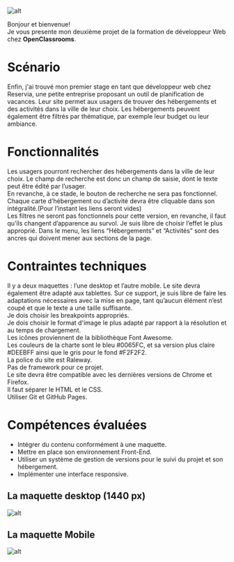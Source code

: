 ![alt](https://user-images.githubusercontent.com/72860893/100263609-01dac080-2f4e-11eb-9f1a-28bbdf3ebf81.png)

Bonjour et bienvenue!  
Je vous presente mon deuxième projet de la formation de développeur Web chez **OpenClassrooms**.

# Scénario

Enfin, j'ai trouvé mon premier stage en tant que développeur web chez Reservia, une petite entreprise proposant un outil de planification de vacances. Leur site permet aux usagers de trouver des hébergements et des activités dans la ville de leur choix. Les hébergements peuvent également être filtrés par thématique, par exemple leur budget ou leur ambiance.

# Fonctionnalités

Les usagers pourront rechercher des hébergements dans la ville de leur choix. Le champ de recherche est donc un champ de saisie, dont le texte peut être édité par l’usager.  
En revanche, à ce stade, le bouton de recherche ne sera pas fonctionnel.  
Chaque carte d’hébergement ou d’activité devra être cliquable dans son intégralité.(Pour l’instant les liens seront vides)  
Les filtres ne seront pas fonctionnels pour cette version, en revanche, il faut qu’ils changent d’apparence au survol. Je suis libre de choisir l’effet le plus approprié.
Dans le menu, les liens “Hébergements” et “Activités” sont des ancres qui doivent mener aux sections de la page.

# Contraintes techniques

Il y a deux maquettes : l’une desktop et l’autre mobile. Le site devra également être adapté aux tablettes. Sur ce support, je suis libre de faire les adaptations nécessaires avec la mise en page, tant qu’aucun élément n’est coupé et que le texte a une taille suffisante.  
Je dois choisir les breakpoints appropriés.  
Je dois choisir le format d'image le plus adapté par rapport à la résolution et au temps de chargement.  
Les icônes proviennent de la bibliothèque Font Awesome.  
Les couleurs de la charte sont le bleu #0065FC, et sa version plus claire #DEEBFF ainsi que le gris pour le fond #F2F2F2.  
La police du site est Raleway.  
Pas de framework pour ce projet.  
Le site devra être compatible avec les dernières versions de Chrome et Firefox.  
Il faut séparer le HTML et le CSS.  
Utiliser Git et GitHub Pages.

# Compétences évaluées

- Intégrer du contenu conformément à une maquette.
- Mettre en place son environnement Front-End.
- Utiliser un système de gestion de versions pour le suivi du projet et son hébergement.
- Implémenter une interface responsive.

## La maquette desktop (1440 px)

![alt](https://user-images.githubusercontent.com/72860893/99787108-9ba20800-2b1f-11eb-8093-432a17df412c.png)

## La maquette Mobile

![alt](https://user-images.githubusercontent.com/72860893/99787128-a2307f80-2b1f-11eb-952c-500792244849.png)
